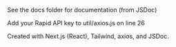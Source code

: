 See the docs folder for documentation (from JSDoc)

Add your Rapid API key to util/axios.js on line 26

Created with Next.js (React), Tailwind, axios, and JSDoc.
